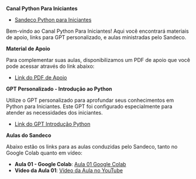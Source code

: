 **Canal Python Para Iniciantes**

- [Sandeco Python para Iniciantes](https://chat.whatsapp.com/FZiM8oiXKYY06XkG4e4Cjm) 

Bem-vindo ao Canal Python Para Iniciantes! Aqui você encontrará materiais de apoio, links para GPT personalizado, e aulas ministradas pelo Sandeco.

**Material de Apoio**

Para complementar suas aulas, disponibilizamos um PDF de apoio que você pode acessar através do link abaixo:

- [Link do PDF de Apoio](https://drive.google.com/file/d/1Ao5YqpqkkPWdQ0H8VzeMd0ZAqXJCFmit/view?usp=sharing)

**GPT Personalizado - Introdução ao Python**

Utilize o GPT personalizado para aprofundar seus conhecimentos em Python para Iniciantes. Este GPT foi configurado especialmente para atender as necessidades dos iniciantes.

- [Link do GPT Introdução Python](https://chatgpt.com/g/g-djTieAZNX-python-para-iniciantes)

**Aulas do Sandeco**

Abaixo estão os links para as aulas conduzidas pelo Sandeco, tanto no Google Colab quanto em vídeo:

- **Aula 01 - Google Colab**: [Aula 01 Google Colab](https://colab.research.google.com/drive/1IgI2B71G0y-y4ZUwrIfzj_LmVZPcfCgE?usp=sharing)
- **Vídeo da Aula 01**: [Vídeo da Aula no YouTube](https://youtube.com/live/PtpL9AFW5gs)



